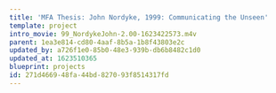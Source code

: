 ```yaml
---
title: 'MFA Thesis: John Nordyke, 1999: Communicating the Unseen'
template: project
intro_movie: 99_NordykeJohn-2.00-1623422573.m4v
parent: 1ea3e814-cd80-4aaf-8b5a-1b8f43803e2c
updated_by: a726f1e0-85b0-48e3-939b-db6b8482c1d0
updated_at: 1623510365
blueprint: projects
id: 271d4669-48fa-44bd-8270-93f8514317fd
---
```

